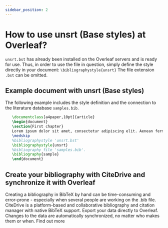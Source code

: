 ```yaml
---
sidebar_position: 2
---
```


# How to use unsrt (Base styles) at Overleaf?
`unsrt.bst` has already been installed on the Overleaf servers and is ready for use. Thus, in order to use the file in question, simply define the style directly in your document: `\bibliographystyle{unsrt}` The file extension `.bst` can be omitted.

## Example document with unsrt (Base styles)
The following example includes the style definition and the connection to the literature database `samples.bib`.
```tex
   \documentclass[a4paper,10pt]{article}
   \begin{document}
   \section{First chapter}
   Lorem ipsum dolor sit amet, consectetur adipiscing elit. Aenean fermentum justo massa, ut maximus mauris sodales et. Aenean vel elit a erat rhoncus pharetra.
   \medskip
   %bibliographystyle 'unsrt.bst'
   \bibliographystyle{unsrt}
   %bibliography file 'samples.bib'.
   \bibliography{sample}
   \end{document}
```

## Create your bibliography with CiteDrive and synchronize it with Overleaf
Creating a bibliography in BibTeX by hand can be time-consuming and error-prone - especially when several people are working on the .bib file. CiteDrive is a platform-based and collaborative bibliography and citation manager with native BibTeX support. Export your data directly to Overleaf. Changes to the data are automatically synchronized, no matter who makes them or when. Find out more